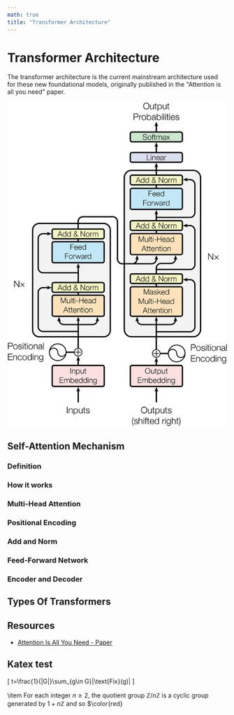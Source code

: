 ```yaml
---
math: true
title: "Transformer Architecture"
---
```

# Transformer Architecture

The transformer architecture is the current mainstream architecture used for these new foundational models, originally published in the "Attention is all you need" paper.

![omg](assets/transformer_arch_1.png)

## Self-Attention Mechanism

### Definition

### How it works

### Multi-Head Attention

### Positional Encoding

### Add and Norm

### Feed-Forward Network

### Encoder and Decoder

## Types Of Transformers

## Resources
* [Attention Is All You Need - Paper](https://arxiv.org/abs/1706.03762)

## Katex test

\[
t=\frac{1}{|G|}\sum_{g\in G}|\text{Fix}(g)|
\]

\item For each integer $n\ge2$, the quotient group $\mathbb{Z}/n\mathbb{Z}$ is a cyclic group generated by $1+n\mathbb{Z}$ and so $\color{red}